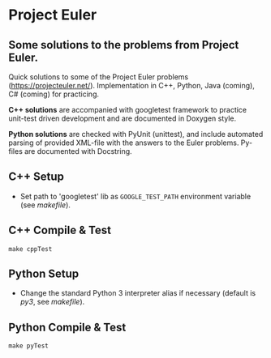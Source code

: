 # Project Euler

## Some solutions to the problems from Project Euler.

Quick solutions to some of the Project Euler problems (https://projecteuler.net/).
Implementation in C++, Python, Java (coming), C# (coming) for practicing.

**C++ solutions** are accompanied with googletest framework to practice unit-test driven development
and are documented in Doxygen style.

**Python solutions** are checked with PyUnit (unittest), and
include automated parsing of provided XML-file with the answers to the Euler problems.
Py-files are documented with Docstring.

## C++ Setup
- Set path to 'googletest' lib as `GOOGLE_TEST_PATH` environment variable (see *makefile*).

## C++ Compile & Test
```
make cppTest
```
## Python Setup
- Change the standard Python 3 interpreter alias if necessary (default is *py3*, see *makefile*).

## Python Compile & Test
```
make pyTest
```
